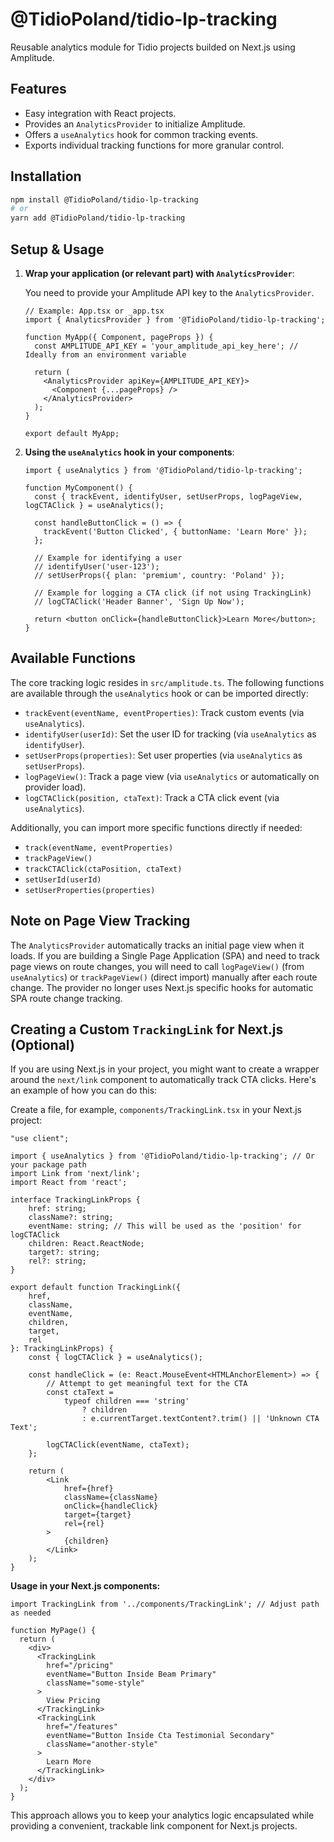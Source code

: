 # @TidioPoland/tidio-lp-tracking

Reusable analytics module for Tidio projects builded on Next.js using Amplitude.

## Features

- Easy integration with React projects.
- Provides an `AnalyticsProvider` to initialize Amplitude.
- Offers a `useAnalytics` hook for common tracking events.
- Exports individual tracking functions for more granular control.

## Installation

```bash
npm install @TidioPoland/tidio-lp-tracking
# or
yarn add @TidioPoland/tidio-lp-tracking
```

## Setup & Usage

1.  **Wrap your application (or relevant part) with `AnalyticsProvider`**:

    You need to provide your Amplitude API key to the `AnalyticsProvider`.

    ```tsx
    // Example: App.tsx or _app.tsx
    import { AnalyticsProvider } from '@TidioPoland/tidio-lp-tracking';

    function MyApp({ Component, pageProps }) {
      const AMPLITUDE_API_KEY = 'your_amplitude_api_key_here'; // Ideally from an environment variable

      return (
        <AnalyticsProvider apiKey={AMPLITUDE_API_KEY}>
          <Component {...pageProps} />
        </AnalyticsProvider>
      );
    }

    export default MyApp;
    ```

2.  **Using the `useAnalytics` hook in your components**:

    ```tsx
    import { useAnalytics } from '@TidioPoland/tidio-lp-tracking';

    function MyComponent() {
      const { trackEvent, identifyUser, setUserProps, logPageView, logCTAClick } = useAnalytics();

      const handleButtonClick = () => {
        trackEvent('Button Clicked', { buttonName: 'Learn More' });
      };

      // Example for identifying a user
      // identifyUser('user-123');
      // setUserProps({ plan: 'premium', country: 'Poland' });

      // Example for logging a CTA click (if not using TrackingLink)
      // logCTAClick('Header Banner', 'Sign Up Now');

      return <button onClick={handleButtonClick}>Learn More</button>;
    }
    ```

## Available Functions

The core tracking logic resides in `src/amplitude.ts`. The following functions are available through the `useAnalytics` hook or can be imported directly:

-   `trackEvent(eventName, eventProperties)`: Track custom events (via `useAnalytics`).
-   `identifyUser(userId)`: Set the user ID for tracking (via `useAnalytics` as `identifyUser`).
-   `setUserProps(properties)`: Set user properties (via `useAnalytics` as `setUserProps`).
-   `logPageView()`: Track a page view (via `useAnalytics` or automatically on provider load).
-   `logCTAClick(position, ctaText)`: Track a CTA click event (via `useAnalytics`).

Additionally, you can import more specific functions directly if needed:
- `track(eventName, eventProperties)`
- `trackPageView()`
- `trackCTAClick(ctaPosition, ctaText)`
- `setUserId(userId)`
- `setUserProperties(properties)`

## Note on Page View Tracking

The `AnalyticsProvider` automatically tracks an initial page view when it loads.
If you are building a Single Page Application (SPA) and need to track page views on route changes, you will need to call `logPageView()` (from `useAnalytics`) or `trackPageView()` (direct import) manually after each route change. The provider no longer uses Next.js specific hooks for automatic SPA route change tracking.

## Creating a Custom `TrackingLink` for Next.js (Optional)

If you are using Next.js in your project, you might want to create a wrapper around the `next/link` component to automatically track CTA clicks. Here's an example of how you can do this:

Create a file, for example, `components/TrackingLink.tsx` in your Next.js project:

```tsx
"use client";

import { useAnalytics } from '@TidioPoland/tidio-lp-tracking'; // Or your package path
import Link from 'next/link';
import React from 'react';

interface TrackingLinkProps {
    href: string;
    className?: string;
    eventName: string; // This will be used as the 'position' for logCTAClick
    children: React.ReactNode;
    target?: string;
    rel?: string;
}

export default function TrackingLink({
    href,
    className,
    eventName,
    children,
    target,
    rel
}: TrackingLinkProps) {
    const { logCTAClick } = useAnalytics();

    const handleClick = (e: React.MouseEvent<HTMLAnchorElement>) => {
        // Attempt to get meaningful text for the CTA
        const ctaText = 
            typeof children === 'string' 
                ? children 
                : e.currentTarget.textContent?.trim() || 'Unknown CTA Text';

        logCTAClick(eventName, ctaText);
    };

    return (
        <Link
            href={href}
            className={className}
            onClick={handleClick}
            target={target}
            rel={rel}
        >
            {children}
        </Link>
    );
} 
```

**Usage in your Next.js components:**

```tsx
import TrackingLink from '../components/TrackingLink'; // Adjust path as needed

function MyPage() {
  return (
    <div>
      <TrackingLink 
        href="/pricing"
        eventName="Button Inside Beam Primary" 
        className="some-style"
      >
        View Pricing
      </TrackingLink>
      <TrackingLink 
        href="/features"
        eventName="Button Inside Cta Testimonial Secondary"
        className="another-style"
      >
        Learn More
      </TrackingLink>
    </div>
  );
}
```

This approach allows you to keep your analytics logic encapsulated while providing a convenient, trackable link component for Next.js projects.
